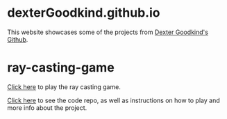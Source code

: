 # dexterGoodkind.github.io
This website showcases some of the projects from [Dexter Goodkind's Github](https://github.com/dexterGoodkind). 

# ray-casting-game
[Click here](https://dexterGoodkind.github.io/ray-casting-game) to play the ray casting game. 

[Click here](https://github.com/dexterGoodkind/ray-casting-game) to see the code repo, as well as instructions on how to play and more info about the project. 
